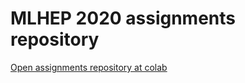 # MLHEP 2020 assignments repository

[Open assignments repository at colab](https://colab.research.google.com/github/yandexdataschool/mlhep2020-assignments)

